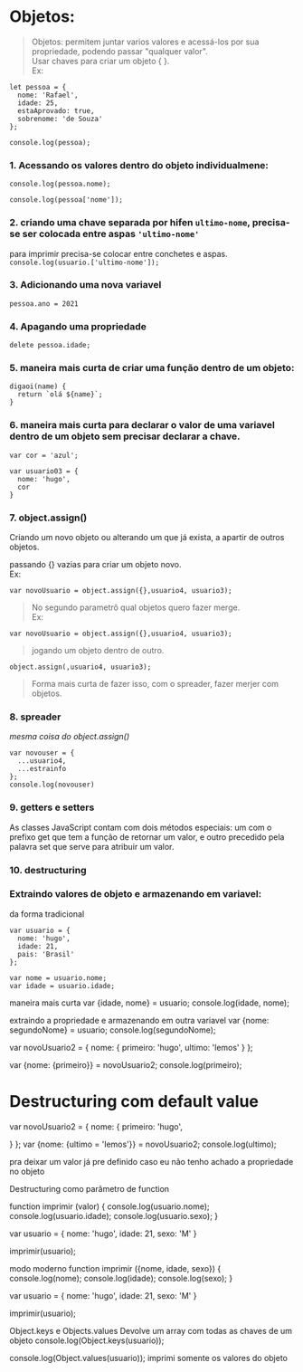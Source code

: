 # Objetos:
>Objetos: permitem juntar varios valores e acessá-los por sua propriedade, podendo passar "qualquer valor". <br>
>Usar chaves para criar um objeto { }. <br>
Ex:
```
let pessoa = {
  nome: 'Rafael',
  idade: 25,
  estaAprovado: true,
  sobrenome: 'de Souza'
};

console.log(pessoa);
```
### 1. Acessando os valores dentro do objeto individualmene:

```console.log(pessoa.nome);```

```console.log(pessoa['nome']);``` <br>
### 2. criando uma chave separada por hifen ```ultimo-nome```, precisa-se ser colocada entre aspas ```'ultimo-nome'``` <br>
para imprimir precisa-se colocar entre conchetes e aspas.
```console.log(usuario.['ultimo-nome']);```

### 3. Adicionando uma nova variavel
```pessoa.ano = 2021```

### 4. Apagando uma propriedade
```delete pessoa.idade;```

### 5. maneira mais curta de criar uma função dentro de um objeto:
```
digaoi(name) {
  return `olá ${name}`; 
}
```
### 6. maneira mais curta para declarar o valor de uma variavel dentro de um objeto sem precisar declarar a chave.
```
var cor = 'azul';

var usuario03 = {
  nome: 'hugo',
  cor 
}
```
### 7. object.assign()
Criando um novo objeto ou alterando um que já exista, a apartir de outros objetos.

passando {} vazias para criar um objeto novo. <br>
Ex:
```
var novoUsuario = object.assign({},usuario4, usuario3);
```

>No segundo parametrô qual objetos quero fazer merge. <br>
Ex:
```
var novoUsuario = object.assign({},usuario4, usuario3);
```

>jogando um objeto dentro de outro. <br>
```
object.assign(,usuario4, usuario3);
```
>Forma mais curta de fazer isso, com o spreader, fazer merjer com objetos.

### 8. spreader

*mesma coisa do object.assign()*
```
var novouser = {
  ...usuario4,
  ...estrainfo
};
console.log(novouser)
```
### 9. getters e setters

As classes JavaScript contam com dois métodos especiais: um com o prefixo get que tem a função de retornar um valor, e outro precedido pela palavra set que serve para atribuir um valor.
### 10. destructuring

### Extraindo valores de objeto e armazenando em variavel:
da forma tradicional
```
var usuario = {
  nome: 'hugo',
  idade: 21,
  pais: 'Brasil'
};

var nome = usuario.nome;
var idade = usuario.idade;
```
maneira mais curta 
var {idade, nome} = usuario;
console.log(idade, nome);

extraindo a propriedade e armazenando em outra variavel
var {nome: segundoNome} = usuario;
console.log(segundoNome);

var novoUsuario2 = {
  nome: {
    primeiro: 'hugo',
    ultimo: 'lemos'
  }
};

var {nome: {primeiro}} = novoUsuario2;
console.log(primeiro);


# Destructuring com default value

var novoUsuario2 = {
  nome: {
    primeiro: 'hugo',
    
  }
};
var {nome: {ultimo = 'lemos'}} = novoUsuario2;
console.log(ultimo);

pra deixar um valor já pre definido caso eu não tenho achado a propriedade no objeto

Destructuring como parâmetro de function

function imprimir (valor) {
   console.log(usuario.nome);
   console.log(usuario.idade);
   console.log(usuario.sexo);
 }

 var usuario = {
   nome: 'hugo',
   idade: 21,
   sexo: 'M'
 }

 imprimir(usuario);

 modo moderno
 function imprimir ({nome, idade, sexo}) {
  console.log(nome);
  console.log(idade);
  console.log(sexo);
}

var usuario = {
  nome: 'hugo',
  idade: 21,
  sexo: 'M'
}

imprimir(usuario);

Object.keys e Objects.values
Devolve um array com todas as chaves de um objeto
console.log(Object.keys(usuario));

console.log(Object.values(usuario));
imprimi somente os valores do objeto
